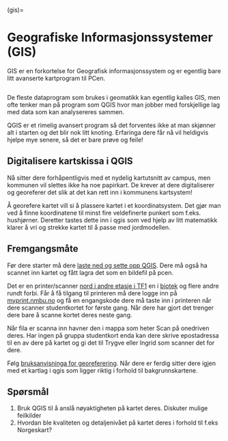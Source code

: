 (gis)=

# Geografiske Informasjonssystemer (GIS)

GIS er en forkortelse for Geografisk informasjonssystem og er egentlig bare litt avanserte kartprogram til PCen.

```{image} ../bilder/gis.png
```

De fleste dataprogram som brukes i geomatikk kan egentlig kalles GIS, men ofte tenker man på program som QGIS hvor man jobber med forskjellige lag med data som kan analysereres sammen.

QGIS er et rimelig avansert program så det forventes ikke at man skjønner alt i starten og det blir nok litt knoting. Erfaringa dere får nå vil heldigvis hjelpe mye senere, så det er bare prøve og feile!

## Digitalisere kartskissa i QGIS

Nå sitter dere forhåpentligvis med et nydelig kartutsnitt av campus, men kommunen vil slettes ikke ha noe papirkart. De krever at dere digitaliserer og  georeferer det slik at det kan rett inn i kommunens kartsystem!

Å georefere kartet vill si å plassere kartet i et koordinatsystem. Det gjør man ved å finne koordinatene til minst fire veldefinerte punkert som f.eks. hushjørner. Deretter tastes dette inn i qgis som ved hjelp av litt matematikk klarer å vri og strekke kartet til å passe med jordmodellen.

## Fremgangsmåte

Før dere starter må dere [laste ned og sette opp QGIS](/bruksanvisninger/qgis_intro.md). Dere må også ha scannet inn kartet og fått lagra det som en bildefil på pcen.

Det er en printer/scanner [nord i andre etasje i TF1](https://link.mazemap.com/lBEoe8OY) en i [biotek](https://link.mazemap.com/DDupHkQX) og flere andre rundt forbi. 
Får å få tilgang til printeren må dere logge inn på [myprint.nmbu.no](https://myprint.nmbu.no/) og få en engangskode dere må taste inn i printeren når dere scanner studentkortet for første gang. Når dere har gjort det trenger dere bare å scanne kortet deres neste gang.

Når fila er scanna inn havner den i mappa som heter Scan på onedriven deres.
Har ingen på gruppa studentkort enda kan dere skrive epostadressa til en av dere på kartet og gi det til Trygve eller Ingrid som scanner det for dere.

Følg [bruksanvisninga for georeferering](/bruksanvisninger/qgis_georef.md). Når dere er ferdig sitter dere igjen med et kartlag i qgis som ligger riktig i forhold til bakgrunnskartene.

## Spørsmål
1. Bruk QGIS til å anslå nøyaktigheten på kartet deres. Diskuter mulige feilkilder
2. Hvordan ble kvaliteten og detaljenivået på kartet deres i forhold til f.eks Norgeskart?